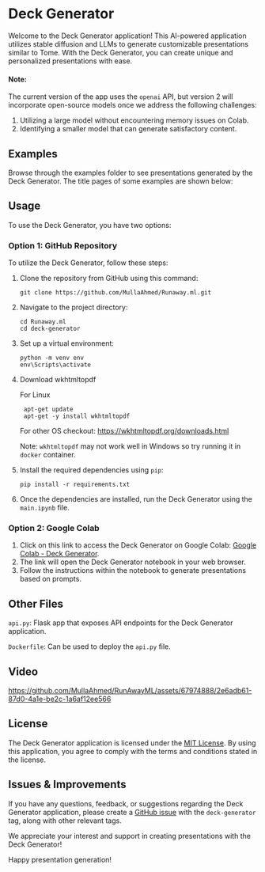 # Deck Generator

Welcome to the Deck Generator application! This AI-powered application utilizes stable diffusion and LLMs to generate customizable presentations similar to Tome. With the Deck Generator, you can create unique and personalized presentations with ease.

#### Note:
The current version of the app uses the `openai` API, but version 2 will incorporate open-source models once we address the following challenges:
1. Utilizing a large model without encountering memory issues on Colab.
2. Identifying a smaller model that can generate satisfactory content.

## Examples

Browse through the examples folder to see presentations generated by the Deck Generator. The title pages of some examples are shown below:

<!-- ![Example 1](https://github.com/MullaAhmed/RunAwayML/assets/67974888/3362872e-2230-4abb-8082-56cae9ca4b3c) | ![Example 2](https://github.com/MullaAhmed/RunAwayML/assets/67974888/e696bd4a-f6e3-491f-9040-923d216bf6fd) | ![Example 3](https://github.com/MullaAhmed/RunAwayML/assets/67974888/c899ba42-4506-433c-b20e-52c958b5e4a2)
:-------------------------:|:-------------------------:|:-------------------------:
Style 1 | Style 2 | Style 3 -->

## Usage

To use the Deck Generator, you have two options:

### Option 1: GitHub Repository

To utilize the Deck Generator, follow these steps:

1. Clone the repository from GitHub using this command:
   ```
   git clone https://github.com/MullaAhmed/Runaway.ml.git
   ```

2. Navigate to the project directory:
   ```
   cd Runaway.ml
   cd deck-generator
   ```

3. Set up a virtual environment:
   ```
   python -m venv env
   env\Scripts\activate
   ```

4. Download wkhtmltopdf
   
   For Linux
   ```
    apt-get update  
    apt-get -y install wkhtmltopdf
   ```
   For other OS checkout: https://wkhtmltopdf.org/downloads.html

   Note: `wkhtmltopdf` may not work well in Windows so try running it in `docker` container.

5. Install the required dependencies using `pip`:
   ```
   pip install -r requirements.txt
   ```

6. Once the dependencies are installed, run the Deck Generator using the `main.ipynb` file.

### Option 2: Google Colab

1. Click on this link to access the Deck Generator on Google Colab: [Google Colab - Deck Generator](https://colab.research.google.com/drive/1YsRgLcmw79kjCzMhjU5cYCAmxtgFgmyW?usp=sharing).
2. The link will open the Deck Generator notebook in your web browser.
3. Follow the instructions within the notebook to generate presentations based on prompts.

## Other Files
`api.py`: Flask app that exposes API endpoints for the Deck Generator application.

`Dockerfile`: Can be used to deploy the `api.py` file.

## Video
https://github.com/MullaAhmed/RunAwayML/assets/67974888/2e6adb61-87d0-4a1e-be2c-1a6af12ee566

## License

The Deck Generator application is licensed under the [MIT License](LICENSE). By using this application, you agree to comply with the terms and conditions stated in the license.

## Issues & Improvements

If you have any questions, feedback, or suggestions regarding the Deck Generator application, please create a [GitHub issue](https://github.com/MullaAhmed/Runaway.ml/issues) with the `deck-generator` tag, along with other relevant tags.

We appreciate your interest and support in creating presentations with the Deck Generator!

Happy presentation generation!
